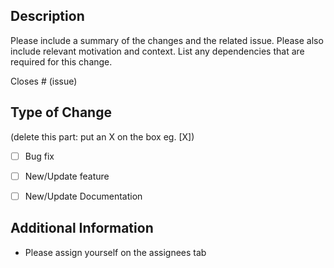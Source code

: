 ## Description

Please include a summary of the changes and the related issue. Please also include relevant motivation and context. List any dependencies that are required for this change.

Closes # (issue)

## Type of Change

(delete this part: put an X on the box eg. [X])

- [ ] Bug fix 
- [ ] New/Update feature 
- [ ] New/Update Documentation


## Additional Information
- Please assign yourself on the assignees tab

